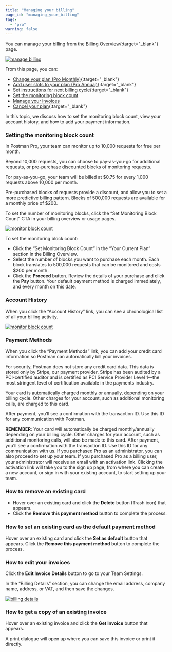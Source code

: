 ```yaml
---
title: "Managing your billing"
page_id: "managing_your_billing"
tags: 
  - "pro"
warning: false
---
```


You can manage your billing from the [Billing Overview]({{site.pm.gs}}/pay/billing){:target="_blank"} page. 

[![manage billing](https://s3.amazonaws.com/postman-static-getpostman-com/postman-docs/WS-billing-overview-page.png)](https://s3.amazonaws.com/postman-static-getpostman-com/postman-docs/WS-billing-overview-page.png)


From this page, you can:

* [Change your plan (Pro Monthly)](/docs/pro/managing_pro/changing_your_plan){:target="_blank"}
* [Add user slots to your plan (Pro Annual)](/docs/pro/managing_pro/changing_your_plan){:target="_blank"}
* [Set instructions for next billing cycle](/docs/pro/managing_pro/changing_your_plan){:target="_blank"}
* [Set the monitoring block count](#set)
* [Manage your invoices](#invoices)
* [Cancel your plan](/docs/pro/managing_pro/changing_your_plan){:target="_blank"}


In this topic, we discuss how to set the monitoring block count, view your account history, and how to add your payment information.

<h3 id="set">Setting the monitoring block count</h3>

In Postman Pro, your team can monitor up to 10,000 requests for free per month. 

Beyond 10,000 requests, you can choose to pay-as-you-go for additional requests, or pre-purchase discounted blocks of monitoring requests.

For pay-as-you-go, your team will be  billed at $0.75 for every 1,000 requests above 10,000 per month. 

Pre-purchased blocks of requests provide a discount, and allow you to set a more predictive billing pattern. Blocks of 500,000 requests are available for a monthly price of $200.

To set the number of monitoring blocks, click the “Set Monitoring Block Count” CTA in your billing overview or usage pages.


[![monitor block count](https://s3.amazonaws.com/postman-static-getpostman-com/postman-docs/WS-setMonitoring-BlockCount.png)](https://s3.amazonaws.com/postman-static-getpostman-com/postman-docs/WS-setMonitoring-BlockCount.png)

To set the monitoring block count: 

* Click the “Set Monitoring Block Count” in the “Your Current Plan” section in the Billing Overview. 
* Select the number of blocks you want to purchase each month. Each block translates to 500,000 requests that can be monitored and costs $200 per month. 
* Click the **Proceed** button. Review the details of your purchase and click the **Pay** button. Your default payment method is charged immediately, and every month on this date.

### Account History

When you click the “Account History” link, you can see a chronological list of all your billing activity.

[![monitor block count](https://s3.amazonaws.com/postman-static-getpostman-com/postman-docs/WS-account-history.png)](https://s3.amazonaws.com/postman-static-getpostman-com/postman-docs/WS-account-history.png)

### Payment Methods

When you click the “Payment Methods” link, you can add your credit card information so Postman can automatically bill your invoices.

For security, Postman does not store any credit card data. This data is stored only by Stripe, our payment provider. Stripe has been audited by a PCI-certified auditor and is certified as PCI Service Provider Level 1—the most stringent level of certification available in the payments industry.

Your card is automatically charged monthly or annually, depending on your billing cycle. Other charges for your account, such as additional monitoring calls, are charged to this card.

After payment, you’ll see a confirmation with the transaction ID. Use this ID for any communication with Postman. 

**REMEMBER**: Your card will automatically be charged monthly/annually depending on your billing cycle. Other charges for your account, such as additional monitoring calls, will also be made to this card.
After payment, you’ll see a confirmation with the transaction ID. Use this ID for any communication with us. If you purchased Pro as an administrator, you can also proceed to set up your team. If you purchased Pro as a billing user, your administrator will receive an email with an activation link. Clicking the activation link will take you to the sign up page, from where you can create a new account, or sign in with your existing account, to start setting up your team.

### How to remove an existing card

* Hover over an existing card and click the **Delete** button (Trash icon) that appears.
* Click the **Remove this payment method** button to complete the process.

### How to set an existing card as the default payment method
Hover over an existing card and click the **Set as default** button that appears.
Click the **Remove this payment method** button to complete the process.

<h3 id="invoices">How to edit your invoices</h3>

Click the **Edit Invoice Details** button to go to your Team Settings. 

In the “Billing Details” section, you can change the email address, company name, address, or VAT, and then save the changes.


[![billing details](https://s3.amazonaws.com/postman-static-getpostman-com/postman-docs/WS-billing-details.png)](https://s3.amazonaws.com/postman-static-getpostman-com/postman-docs/WS-billing-details.png)

### How to get a copy of an existing invoice

Hover over an existing invoice and click the **Get Invoice** button that appears.

A print dialogue will open up where you can save this invoice or print it directly.



